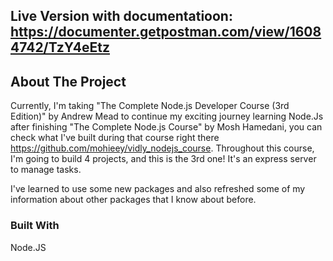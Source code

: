 ## Live Version with documentatioon: https://documenter.getpostman.com/view/16084742/TzY4eEtz

## About The Project

Currently, I'm taking "The Complete Node.js Developer Course (3rd Edition)" by Andrew Mead to continue my exciting journey learning Node.Js after finishing "The Complete Node.js Course" by Mosh Hamedani, you can check what I've built during that course right there https://github.com/mohieey/vidly_nodejs_course.
Throughout this course, I'm going to build 4 projects, and this is the 3rd one!
It's an express server to manage tasks.

I've learned to use some new packages and also refreshed some of my information about other packages that I know about before.

### Built With

Node.JS

